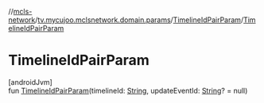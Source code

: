 //[mcls-network](../../../index.md)/[tv.mycujoo.mclsnetwork.domain.params](../index.md)/[TimelineIdPairParam](index.md)/[TimelineIdPairParam](-timeline-id-pair-param.md)

# TimelineIdPairParam

[androidJvm]\
fun [TimelineIdPairParam](-timeline-id-pair-param.md)(timelineId: [String](https://kotlinlang.org/api/latest/jvm/stdlib/kotlin/-string/index.html), updateEventId: [String](https://kotlinlang.org/api/latest/jvm/stdlib/kotlin/-string/index.html)? = null)
